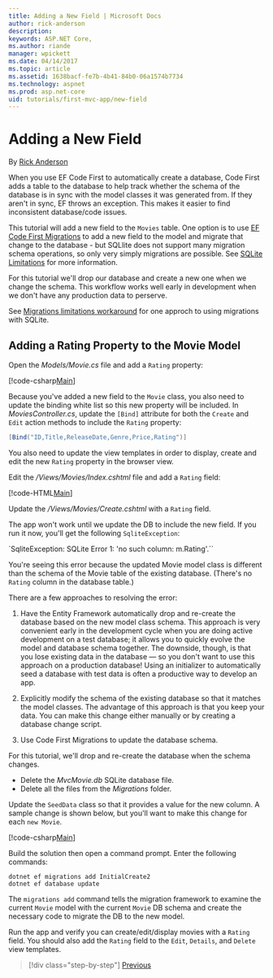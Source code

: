 ```yaml
---
title: Adding a New Field | Microsoft Docs
author: rick-anderson
description: 
keywords: ASP.NET Core,
ms.author: riande
manager: wpickett
ms.date: 04/14/2017
ms.topic: article
ms.assetid: 1638bacf-fe7b-4b41-84b0-06a1574b7734
ms.technology: aspnet
ms.prod: asp.net-core
uid: tutorials/first-mvc-app/new-field
---
```

# Adding a New Field

By [Rick Anderson](https://twitter.com/RickAndMSFT)

When you use EF Code First to automatically create a database, Code First adds a table to the database to help track whether the schema of the database is in sync with the model classes it was generated from. If they aren't in sync, EF throws an exception. This makes it easier to find inconsistent database/code issues.

This tutorial will add a new field to the `Movies` table. One option is to use [EF Code First Migrations](http://docs.efproject.net/en/latest/platforms/aspnetcore/new-db.html) to add a new field to the model and migrate that change to the database - but SQLlite does not support many migration schema operations, so only very simply migrations are possible. See [SQLite Limitations](https://docs.microsoft.com/ef/core/providers/sqlite/limitations) for more information.

For this tutorial we'll drop our database and create a new one when we change the schema. This workflow works well early in development when we don't have any production data to perserve.

See [Migrations limitations workaround](https://docs.microsoft.com/ef/core/providers/sqlite/limitations?branch=Rick-Anderson-patch-3#migrations-limitations-workaround) for one approch to using migrations with SQLite.

## Adding a Rating Property to the Movie Model

Open the *Models/Movie.cs* file and add a `Rating` property:

[!code-csharp[Main](../first-mvc-app/start-mvc/sample/MvcMovie/Models/MovieDateRating.cs?highlight=11&range=7-18)]

Because you've added a new field to the `Movie` class, you also need to update the binding white list so this new property will be included. In *MoviesController.cs*, update the `[Bind]` attribute for both the `Create` and `Edit` action methods to include the `Rating` property:

```csharp
[Bind("ID,Title,ReleaseDate,Genre,Price,Rating")]
   ```

You also need to update the view templates in order to display, create and edit the new `Rating` property in the browser view.

Edit the */Views/Movies/Index.cshtml* file and add a `Rating` field:

[!code-HTML[Main](../first-mvc-app/start-mvc/sample/MvcMovie/Views/Movies/IndexGenreRating.cshtml?highlight=17,39&range=24-64)]

Update the */Views/Movies/Create.cshtml* with a `Rating` field.

The app won't work until we update the DB to include the new field. If you run it now, you'll get the following `SqliteException`:

`SqliteException: SQLite Error 1: 'no such column: m.Rating'.``

You're seeing this error because the updated Movie model class is different than the schema of the Movie table of the existing database. (There's no `Rating` column in the database table.)

There are a few approaches to resolving the error:

1. Have the Entity Framework automatically drop and re-create the database based on the new model class schema. This approach is very convenient early in the development cycle when you are doing active development on a test database; it allows you to quickly evolve the model and database schema together. The downside, though, is that you lose existing data in the database — so you don't want to use this approach on a production database! Using an initializer to automatically seed a database with test data is often a productive way to develop an app.

2. Explicitly modify the schema of the existing database so that it matches the model classes. The advantage of this approach is that you keep your data. You can make this change either manually or by creating a database change script.

3. Use Code First Migrations to update the database schema.

For this tutorial, we'll drop and re-create the database when the schema changes.

- Delete the *MvcMovie.db* SQLite database file.
- Delete all the files from the *Migrations* folder.

Update the `SeedData` class so that it provides a value for the new column. A sample change is shown below, but you'll want to make this change for each `new Movie`.

[!code-csharp[Main](../first-mvc-app/start-mvc/sample/MvcMovie/Models/SeedDataRating.cs?name=snippet1&highlight=6)]

Build the solution then open a command prompt. Enter the following commands:

```console
dotnet ef migrations add InitialCreate2
dotnet ef database update
```

The `migrations add` command tells the migration framework to examine the current `Movie` model with the current `Movie` DB schema and create the necessary code to migrate the DB to the new model. 


Run the app and verify you can create/edit/display movies with a `Rating` field. You should also add the `Rating` field to the `Edit`, `Details`, and `Delete` view templates.

>[!div class="step-by-step"]
[Previous](search.md)
<!--
[Next](validation.md)  
-->
